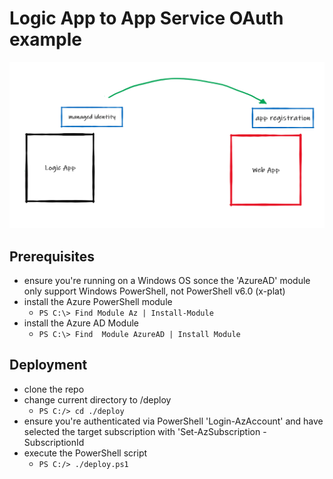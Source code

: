 # Logic App to App Service OAuth example
![Solution Diagram](https://github.com/cbellee/logic-app-app-srv-api-oauth/blob/main/images/solution.png)

## Prerequisites
- ensure you're running on a Windows OS sonce the 'AzureAD' module only support Windows PowerShell, not PowerShell v6.0 (x-plat) 
- install the Azure PowerShell module
  - `PS C:\> Find Module Az | Install-Module`
- install the Azure AD Module
  - `PS C:\> Find  Module AzureAD | Install Module`

## Deployment
- clone the repo
- change current directory to /deploy
  - `PS C:/> cd ./deploy` 
- ensure you're authenticated via PowerShell 'Login-AzAccount' and have selected the target subscription with 'Set-AzSubscription -SubscriptionId <subscriptionId>
- execute the PowerShell script
  - `PS C:/> ./deploy.ps1`
